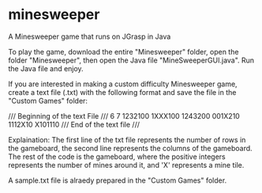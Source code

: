 # minesweeper
A Minesweeper game that runs on JGrasp in Java

To play the game, download the entire "Minesweeper" folder, open the folder "Minesweeper", then open the Java file "MineSweeperGUI.java". Run the Java file and enjoy.

If you are interested in making a custom difficulty Minesweeper game, create a text file (.txt) with the following format and save the file in the "Custom Games" folder:

/// Beginning of the text File ///
6
7
1232100
1XXX100
1243200
001X210
1112X10
X101110
/// End of the text file ///

Explaination:
The first line of the txt file represents the number of rows in the gameboard, the second line represents the columns of the gameboard.
The rest of the code is the gameboard, where the positive integers represents the number of mines around it, and 'X' represents a mine tile.


A sample.txt file is alraedy prepared in the "Custom Games" folder.

